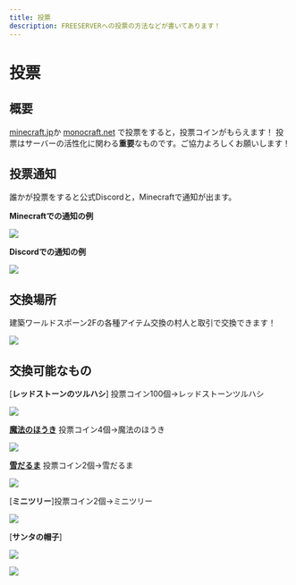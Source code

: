 ```yaml
---
title: 投票
description: FREESERVERへの投票の方法などが書いてあります！
---
```


# 投票
## 概要
[minecraft.jp](https://www.minecraft.jp/servers/play.freeserver.pro )か [monocraft.net](https://monocraft.net/servers/cb23696EAKqv51cX1L6U) で投票をすると，投票コインがもらえます！
投票はサーバーの活性化に関わる**重要**なものです。ご協力よろしくお願いします！

## 投票通知
誰かが投票をすると公式Discordと，Minecraftで通知が出ます。

**Minecraftでの通知の例**

![](https://i.imgur.com/qS0mlyF.png)

**Discordでの通知の例**

![](https://i.imgur.com/Ac5YHyu.png)

## 交換場所
建築ワールドスポーン2Fの各種アイテム交換の村人と取引で交換できます！

![](https://i.imgur.com/8SqxX2P.png)
## 交換可能なもの

[**レッドストーンのツルハシ**] 投票コイン100個→レッドストーンツルハシ

![](https://i.imgur.com/0tCMX8F.png)

[**魔法のほうき**](/item/broom) 投票コイン4個→魔法のほうき

![](https://i.imgur.com/5cUZv4t.png)

[**雪だるま**](https://discord.com/channels/393963617604861952/528252546423455764/780835488692568094) 投票コイン2個→雪だるま

![](https://i.imgur.com/ttqAuEn.png)

[**ミニツリー**]投票コイン2個→ミニツリー

![](https://i.imgur.com/ey1Ii9X_d.webp?maxwidth=760&fidelity=grand)

[**サンタの帽子**]

![](https://imgur.com/5bRBZ6H.png)

<a href="https://minecraft.jp/servers/play.freeserver.pro"><img src="https://minecraft.jp/servers/play.freeserver.pro/banner/1/560x95.png"/></a>
